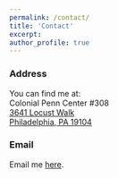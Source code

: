 ```yaml
---
permalink: /contact/
title: 'Contact'
excerpt: 
author_profile: true
---
```

### Address
You can find me at:  
Colonial Penn Center #308  
<a target='_blank' href="https://goo.gl/maps/6SeVHnumvaTYiznv7">
  3641 Locust Walk  
  Philadelphia, PA 19104
</a>  
### Email
Email me [here](mailto:akreid@wharton.upenn.edu).